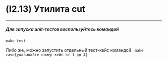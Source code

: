 # (l2.13) Утилита cut 

---

##### Для запуска unit-тестов воспользуйтесь командой
```make test```

Либо же, можно запустить отдельный тест-кейс командой
``` make case{указывайте номер кейс от 1 до 4}```